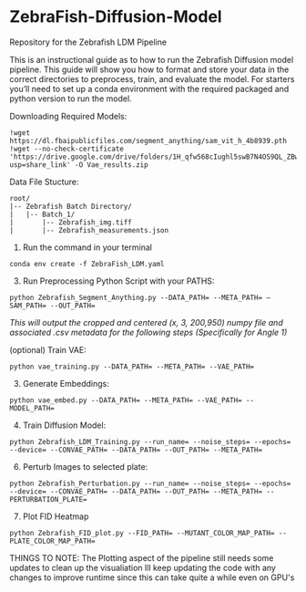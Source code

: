 # ZebraFish-Diffusion-Model
Repository for the Zebrafish LDM Pipeline

This is an instructional guide as to how to run the Zebrafish Diffusion model pipeline.
This guide will show you how to format and store your data in the correct directories to preprocess, train, and evaluate the model.
For starters you’ll need to set up a conda environment with the required packaged and python version to run the model.

Downloading Required Models:
```
!wget https://dl.fbaipublicfiles.com/segment_anything/sam_vit_h_4b8939.pth
!wget --no-check-certificate 'https://drive.google.com/drive/folders/1H_qfw568cIughl5swB7N4OS9QL_ZBw9Y?usp=share_link' -O Vae_results.zip
```
Data File Stucture:
```
root/
|-- Zebrafish Batch Directory/
|   |-- Batch_1/
|       |-- Zebrafish_img.tiff
|       |-- Zebrafish_measurements.json
```
1. Run the command in your terminal
```
conda env create -f ZebraFish_LDM.yaml
```
3. Run Preprocessing Python Script with your PATHS:
```
python Zebrafish_Segment_Anything.py --DATA_PATH= --META_PATH= —SAM_PATH= --OUT_PATH=
```
*This will output the cropped and centered (x, 3, 200,950) numpy file and associated .csv metadata for the following steps (Specifically for Angle 1)*

(optional) Train VAE:
```
python vae_training.py --DATA_PATH= --META_PATH= --VAE_PATH=
```
3. Generate Embeddings:
```
python vae_embed.py --DATA_PATH= --META_PATH= --VAE_PATH= --MODEL_PATH=
```
4. Train Diffusion Model:
```
python Zebrafish_LDM_Training.py --run_name= --noise_steps= --epochs= --device= --CONVAE_PATH= --DATA_PATH= --OUT_PATH= --META_PATH=
```
6. Perturb Images to selected plate:
```
python Zebrafish_Perturbation.py --run_name= --noise_steps= --epochs= --device= --CONVAE_PATH= --DATA_PATH= --OUT_PATH= --META_PATH= --PERTURBATION_PLATE=
```
7. Plot FID Heatmap
```
python Zebrafish_FID_plot.py --FID_PATH= --MUTANT_COLOR_MAP_PATH= --PLATE_COLOR_MAP_PATH=
```
THINGS TO NOTE:
The Plotting aspect of the pipeline still needs some updates to clean up the visualiation
Ill keep updating the code with any changes to improve runtime since this can take quite a while even on GPU's
